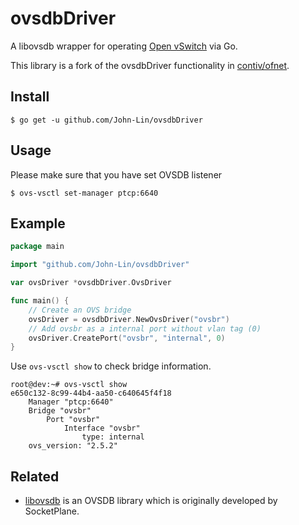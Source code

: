 ovsdbDriver
====
A libovsdb wrapper for operating [Open vSwitch](http://openvswitch.org/) via Go.

This library is a fork of the ovsdbDriver functionality in [contiv/ofnet](https://github.com/contiv/ofnet).

## Install 

```
$ go get -u github.com/John-Lin/ovsdbDriver
```

## Usage

Please make sure that you have set OVSDB listener

```
$ ovs-vsctl set-manager ptcp:6640
```

## Example
```go
package main

import "github.com/John-Lin/ovsdbDriver"

var ovsDriver *ovsdbDriver.OvsDriver

func main() {
    // Create an OVS bridge
    ovsDriver = ovsdbDriver.NewOvsDriver("ovsbr")
    // Add ovsbr as a internal port without vlan tag (0)
    ovsDriver.CreatePort("ovsbr", "internal", 0)
}
```

Use `ovs-vsctl show` to check bridge information.

```
root@dev:~# ovs-vsctl show
e650c132-8c99-44b4-aa50-c640645f4f18
    Manager "ptcp:6640"
    Bridge "ovsbr"
        Port "ovsbr"
            Interface "ovsbr"
                type: internal
    ovs_version: "2.5.2"
```

## Related
- [libovsdb](https://github.com/socketplane/libovsdb) is an OVSDB library which is originally developed by SocketPlane.


